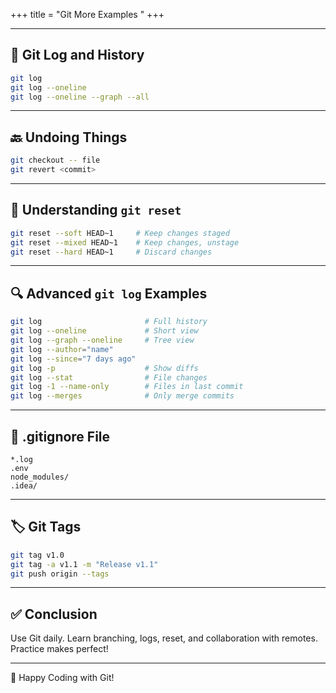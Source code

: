 +++
title = "Git More Examples "
+++


---

## 📜 Git Log and History

```bash
git log
git log --oneline
git log --oneline --graph --all
```

---

## 🔙 Undoing Things

```bash
git checkout -- file
git revert <commit>
```

---

## 🧠 Understanding `git reset`

```bash
git reset --soft HEAD~1     # Keep changes staged
git reset --mixed HEAD~1    # Keep changes, unstage
git reset --hard HEAD~1     # Discard changes
```

---

## 🔍 Advanced `git log` Examples

```bash
git log                       # Full history
git log --oneline             # Short view
git log --graph --oneline     # Tree view
git log --author="name"
git log --since="7 days ago"
git log -p                    # Show diffs
git log --stat                # File changes
git log -1 --name-only        # Files in last commit
git log --merges              # Only merge commits
```

---

## 🚫 .gitignore File

```
*.log
.env
node_modules/
.idea/
```

---

## 🏷️ Git Tags

```bash
git tag v1.0
git tag -a v1.1 -m "Release v1.1"
git push origin --tags
```

---

## ✅ Conclusion

Use Git daily. Learn branching, logs, reset, and collaboration with remotes. Practice makes perfect!

---

🙌 Happy Coding with Git!
